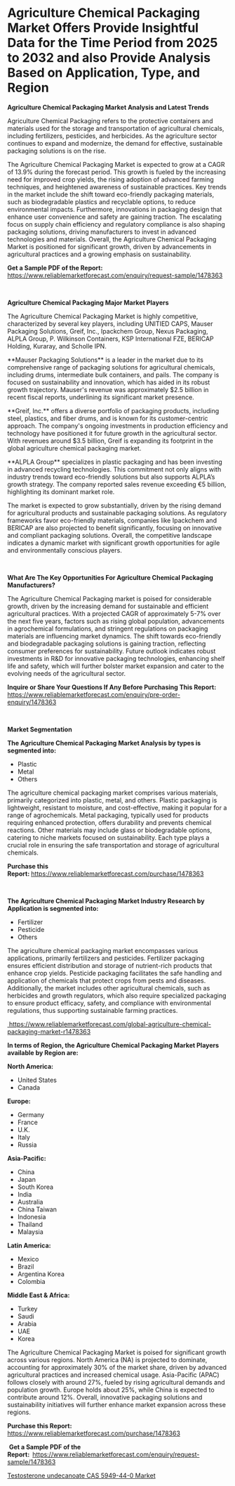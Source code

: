 <p><h1>Agriculture Chemical Packaging Market Offers Provide Insightful Data for the Time Period from 2025 to 2032 and also Provide Analysis Based on Application, Type, and Region</h1></p><p><strong>Agriculture Chemical Packaging Market Analysis and Latest Trends</strong></p>
<p><p>Agriculture Chemical Packaging refers to the protective containers and materials used for the storage and transportation of agricultural chemicals, including fertilizers, pesticides, and herbicides. As the agriculture sector continues to expand and modernize, the demand for effective, sustainable packaging solutions is on the rise.</p><p>The Agriculture Chemical Packaging Market is expected to grow at a CAGR of 13.9% during the forecast period. This growth is fueled by the increasing need for improved crop yields, the rising adoption of advanced farming techniques, and heightened awareness of sustainable practices. Key trends in the market include the shift toward eco-friendly packaging materials, such as biodegradable plastics and recyclable options, to reduce environmental impacts. Furthermore, innovations in packaging design that enhance user convenience and safety are gaining traction. The escalating focus on supply chain efficiency and regulatory compliance is also shaping packaging solutions, driving manufacturers to invest in advanced technologies and materials. Overall, the Agriculture Chemical Packaging Market is positioned for significant growth, driven by advancements in agricultural practices and a growing emphasis on sustainability.</p></p>
<p><strong>Get a Sample PDF of the Report:&nbsp;</strong> <a href="https://www.reliablemarketforecast.com/enquiry/request-sample/1478363?utm_campaign=3324&utm_medium=2&utm_source=Github&utm_content=ia&utm_term=23032025&utm_id=agriculture-chemical-packaging">https://www.reliablemarketforecast.com/enquiry/request-sample/1478363</a></p>
<p>&nbsp;</p>
<p><strong>Agriculture Chemical Packaging Major Market Players</strong></p>
<p><p>The Agriculture Chemical Packaging Market is highly competitive, characterized by several key players, including UNITIED CAPS, Mauser Packaging Solutions, Greif, Inc., Ipackchem Group, Nexus Packaging, ALPLA Group, P. Wilkinson Containers, KSP International FZE, BERICAP Holding, Kuraray, and Scholle IPN. </p><p>**Mauser Packaging Solutions** is a leader in the market due to its comprehensive range of packaging solutions for agricultural chemicals, including drums, intermediate bulk containers, and pails. The company is focused on sustainability and innovation, which has aided in its robust growth trajectory. Mauser's revenue was approximately $2.5 billion in recent fiscal reports, underlining its significant market presence.</p><p>**Greif, Inc.** offers a diverse portfolio of packaging products, including steel, plastics, and fiber drums, and is known for its customer-centric approach. The company's ongoing investments in production efficiency and technology have positioned it for future growth in the agricultural sector. With revenues around $3.5 billion, Greif is expanding its footprint in the global agriculture chemical packaging market.</p><p>**ALPLA Group** specializes in plastic packaging and has been investing in advanced recycling technologies. This commitment not only aligns with industry trends toward eco-friendly solutions but also supports ALPLA’s growth strategy. The company reported sales revenue exceeding €5 billion, highlighting its dominant market role.</p><p>The market is expected to grow substantially, driven by the rising demand for agricultural products and sustainable packaging solutions. As regulatory frameworks favor eco-friendly materials, companies like Ipackchem and BERICAP are also projected to benefit significantly, focusing on innovative and compliant packaging solutions. Overall, the competitive landscape indicates a dynamic market with significant growth opportunities for agile and environmentally conscious players.</p></p>
<p>&nbsp;</p>
<p><strong>What Are The Key Opportunities For Agriculture Chemical Packaging Manufacturers?</strong></p>
<p><p>The Agriculture Chemical Packaging market is poised for considerable growth, driven by the increasing demand for sustainable and efficient agricultural practices. With a projected CAGR of approximately 5-7% over the next five years, factors such as rising global population, advancements in agrochemical formulations, and stringent regulations on packaging materials are influencing market dynamics. The shift towards eco-friendly and biodegradable packaging solutions is gaining traction, reflecting consumer preferences for sustainability. Future outlook indicates robust investments in R&D for innovative packaging technologies, enhancing shelf life and safety, which will further bolster market expansion and cater to the evolving needs of the agricultural sector.</p></p>
<p><strong>Inquire or Share Your Questions If Any Before Purchasing This Report:</strong> <a href="https://www.reliablemarketforecast.com/enquiry/pre-order-enquiry/1478363?utm_campaign=3324&utm_medium=2&utm_source=Github&utm_content=ia&utm_term=23032025&utm_id=agriculture-chemical-packaging">https://www.reliablemarketforecast.com/enquiry/pre-order-enquiry/1478363</a></p>
<p>&nbsp;</p>
<p><strong>Market Segmentation</strong></p>
<p><strong>The Agriculture Chemical Packaging Market Analysis by types is segmented into:</strong></p>
<p><ul><li>Plastic</li><li>Metal</li><li>Others</li></ul></p>
<p><p>The agriculture chemical packaging market comprises various materials, primarily categorized into plastic, metal, and others. Plastic packaging is lightweight, resistant to moisture, and cost-effective, making it popular for a range of agrochemicals. Metal packaging, typically used for products requiring enhanced protection, offers durability and prevents chemical reactions. Other materials may include glass or biodegradable options, catering to niche markets focused on sustainability. Each type plays a crucial role in ensuring the safe transportation and storage of agricultural chemicals.</p></p>
<p><strong>Purchase this Report:&nbsp;</strong><a href="https://www.reliablemarketforecast.com/purchase/1478363?utm_campaign=3324&utm_medium=2&utm_source=Github&utm_content=ia&utm_term=23032025&utm_id=agriculture-chemical-packaging">https://www.reliablemarketforecast.com/purchase/1478363</a></p>
<p>&nbsp;</p>
<p><strong>The Agriculture Chemical Packaging Market Industry Research by Application is segmented into:</strong></p>
<p><ul><li>Fertilizer</li><li>Pesticide</li><li>Others</li></ul></p>
<p><p>The agriculture chemical packaging market encompasses various applications, primarily fertilizers and pesticides. Fertilizer packaging ensures efficient distribution and storage of nutrient-rich products that enhance crop yields. Pesticide packaging facilitates the safe handling and application of chemicals that protect crops from pests and diseases. Additionally, the market includes other agricultural chemicals, such as herbicides and growth regulators, which also require specialized packaging to ensure product efficacy, safety, and compliance with environmental regulations, thus supporting sustainable farming practices.</p></p>
<p><a href="https://www.reliablemarketforecast.com/global-agriculture-chemical-packaging-market-r1478363?utm_campaign=3324&utm_medium=2&utm_source=Github&utm_content=ia&utm_term=23032025&utm_id=agriculture-chemical-packaging">&nbsp;https://www.reliablemarketforecast.com/global-agriculture-chemical-packaging-market-r1478363</a></p>
<p><strong>In terms of Region, the Agriculture Chemical Packaging Market Players available by Region are:</strong></p>
<p>
    <p> <strong> North America: </strong>
        <ul>
            <li>United States</li>
            <li>Canada</li>
        </ul>
        </p> 
    <p> <strong> Europe: </strong>
        <ul>
            <li>Germany</li>
            <li>France</li>
            <li>U.K.</li>
            <li>Italy</li>
            <li>Russia</li>
        </ul>
        </p> 
    <p> <strong> Asia-Pacific: </strong>
        <ul>
            <li>China</li>
            <li>Japan</li>
            <li>South Korea</li>
            <li>India</li>
            <li>Australia</li>
            <li>China Taiwan</li>
            <li>Indonesia</li>
            <li>Thailand</li>
            <li>Malaysia</li>
        </ul>
        </p> 
    <p> <strong> Latin America: </strong>
        <ul>
            <li>Mexico</li>
            <li>Brazil</li>
            <li>Argentina Korea</li>
            <li>Colombia</li>
        </ul>
        </p> 
    <p> <strong> Middle East & Africa: </strong>
        <ul>
            <li>Turkey</li>
            <li>Saudi</li>
            <li>Arabia</li>
            <li>UAE</li>
            <li>Korea</li>
        </ul>
    </p>
    </p>
<p><p>The Agriculture Chemical Packaging Market is poised for significant growth across various regions. North America (NA) is projected to dominate, accounting for approximately 30% of the market share, driven by advanced agricultural practices and increased chemical usage. Asia-Pacific (APAC) follows closely with around 27%, fueled by rising agricultural demands and population growth. Europe holds about 25%, while China is expected to contribute around 12%. Overall, innovative packaging solutions and sustainability initiatives will further enhance market expansion across these regions.</p></p>
<p><strong>Purchase this Report: </strong><a href="https://www.reliablemarketforecast.com/purchase/1478363?utm_campaign=3324&utm_medium=2&utm_source=Github&utm_content=ia&utm_term=23032025&utm_id=agriculture-chemical-packaging">https://www.reliablemarketforecast.com/purchase/1478363</a></p>
<p>&nbsp;<strong>Get a Sample PDF of the Report:&nbsp;&nbsp;</strong><a href="https://www.reliablemarketforecast.com/enquiry/request-sample/1478363?utm_campaign=3324&utm_medium=2&utm_source=Github&utm_content=ia&utm_term=23032025&utm_id=agriculture-chemical-packaging">https://www.reliablemarketforecast.com/enquiry/request-sample/1478363</a></p>
<p><strong></strong></p>
<p><p><a href="https://github.com/vassihucz/Market-Research-Report-List-1/blob/main/testosterone-undecanoate-cas-5949-44-0-market.md?utm_campaign=3324&utm_medium=2&utm_source=Github&utm_content=ia&utm_term=23032025&utm_id=agriculture-chemical-packaging">Testosterone undecanoate CAS 5949-44-0 Market</a></p></p>